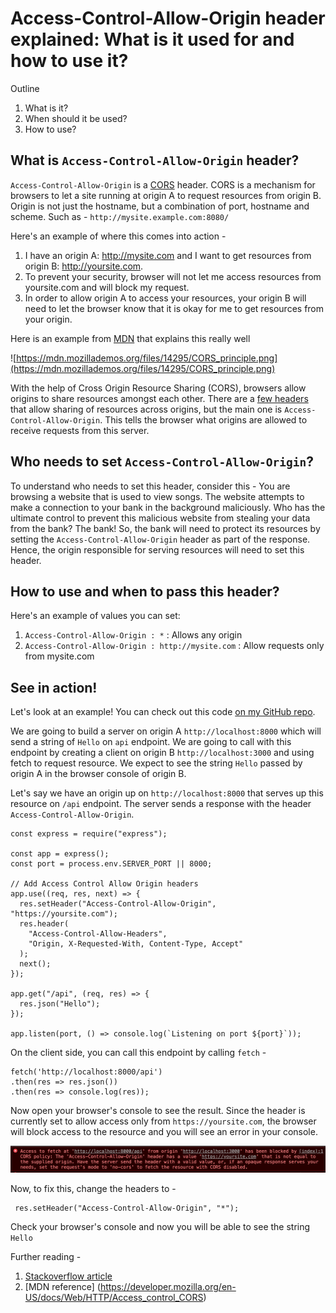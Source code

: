 # Access-Control-Allow-Origin header explained: What is it used for and how to use it?

Outline
1. What is it?
2. When should it be used?
3. How to use?


## What is `Access-Control-Allow-Origin` header?
`Access-Control-Allow-Origin` is a [CORS](https://developer.mozilla.org/en-US/docs/Web/HTTP/CORS) header. CORS is a mechanism for browsers to let a site running at origin A to request resources from origin B. Origin is not just the hostname, but a combination of port, hostname and scheme. Such as - `http://mysite.example.com:8080/`


Here's an example of where this comes into action - 
1. I have an origin A: http://mysite.com and I want to get resources from origin B: http://yoursite.com. 
2. To prevent your security, browser will not let me access resources from yoursite.com and will block my request. 
3. In order to allow origin A to access your resources, your origin B will need to let the browser know that it is okay for me to get resources from your origin.


Here is an example from [MDN](https://mdn.mozillademos.org/files/14295/CORS_principle.png) that explains this really well

![https://mdn.mozillademos.org/files/14295/CORS_principle.png](https://mdn.mozillademos.org/files/14295/CORS_principle.png)


 With the help of Cross Origin Resource Sharing (CORS), browsers allow origins to share resources amongst each other. There are a [few headers](https://developer.mozilla.org/en-US/docs/Web/HTTP/CORS#The_HTTP_response_headers) that allow sharing of resources across origins, but the main one is  `Access-Control-Allow-Origin`. This tells the browser what origins are allowed to receive requests from this server. 


## Who needs to set `Access-Control-Allow-Origin`?

To understand who needs to set this header, consider this - You are browsing a website that is used to view songs. The website attempts to make a connection to your bank in the background maliciously. Who has the ultimate control to prevent this malicious website from stealing your data from the bank? The bank! So, the bank will need to protect its resources by setting the `Access-Control-Allow-Origin` header as part of the response. Hence, the origin responsible for serving resources will need to set this header.



## How to use and when to pass this header? 
Here's an example of values you can set: 

1. `Access-Control-Allow-Origin : *` : Allows any origin
2. `Access-Control-Allow-Origin : http://mysite.com` : Allow requests only from mysite.com


## See in action! 

Let's look at an example! You can check out this code [on my GitHub repo](https://github.com/shrutikapoor08/blogs/tree/master/code-examples/CORS). 

We are going to build a server on origin A `http://localhost:8000` which will send a string of `Hello` on `api` endpoint. We are going to call with this endpoint by creating a client on origin B `http://localhost:3000` and using fetch to request resource. We expect to see the string `Hello` passed by origin A in the browser console of origin B. 


Let's say we have an origin up on `http://localhost:8000` that serves up this resource on `/api` endpoint. The server sends a response with the header `Access-Control-Allow-Origin`.

```
const express = require("express");

const app = express();
const port = process.env.SERVER_PORT || 8000;

// Add Access Control Allow Origin headers
app.use((req, res, next) => {
  res.setHeader("Access-Control-Allow-Origin", "https://yoursite.com");
  res.header(
    "Access-Control-Allow-Headers",
    "Origin, X-Requested-With, Content-Type, Accept"
  );
  next();
});

app.get("/api", (req, res) => {
  res.json("Hello");
});

app.listen(port, () => console.log(`Listening on port ${port}`));

```

On the client side, you can call this endpoint by calling `fetch` - 

```
fetch('http://localhost:8000/api')
.then(res => res.json())
.then(res => console.log(res));

```
Now open your browser's console to see the result. 
Since the header is currently set to allow access only from `https://yoursite.com`, the browser will block access to the resource and you will see an error in your console.


![CORS error](./img/CORS-access-denied.png)

Now, to fix this, change the headers to - 

``` 
 res.setHeader("Access-Control-Allow-Origin", "*");
```

Check your browser's console and now you will be able to see the string `Hello`


Further reading - 
1. [Stackoverflow article](https://stackoverflow.com/questions/10636611/how-does-access-control-allow-origin-header-work)
2. [MDN reference] (https://developer.mozilla.org/en-US/docs/Web/HTTP/Access_control_CORS)